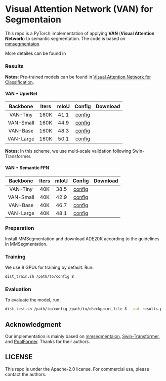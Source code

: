 # Visual Attention Network (VAN) for Segmentaion
This repo is a PyTorch implementation of applying **VAN** (**Visual Attention Network**) to semantic segmentation.
The code is based on [mmsegmentaion](https://github.com/open-mmlab/mmsegmentation/tree/v0.12.0).

More detailes can be found in 

### Results
**Notes**: Pre-trained models can be found in [Visual Attention Network for Classification](https://github.com/Visual-Attention-Network/VAN-Classification).
#### VAN + UperNet
|    Backbone     | Iters | mIoU | Config | Download  |
| :-------------: | :-----: | :------: | :------------: | :----: |
|    VAN-Tiny     | 160K | 41.1 |  [config](https://github.com/Visual-Attention-Network/VAN-Segmentation/blob/main/configs/upernet/VAN/upernet_van_tiny_512x512_160k_ade20k.py)  |  |
|    VAN-Small    | 160K |  44.9  |  [config](https://github.com/Visual-Attention-Network/VAN-Segmentation/blob/main/configs/upernet/VAN/upernet_van_small_512x512_160k_ade20k.py)  |  |
|    VAN-Base     | 160K | 48.3   |  [config](https://github.com/Visual-Attention-Network/VAN-Segmentation/blob/main/configs/upernet/VAN/upernet_van_base_512x512_160k_ade20k.py)  |  |
|    VAN-Large    | 160K |  50.1  |  [config](https://github.com/Visual-Attention-Network/VAN-Segmentation/blob/main/configs/upernet/VAN/upernet_van_large_512x512_160k_ade20k.py)  |  |


**Notes**: In this scheme, we use multi-scale validation following Swin-Transformer.

#### VAN + Semantic FPN
|    Backbone     | Iters | mIoU | Config | Download  |
| :-------------: | :-----: | :------: | :------------: | :----: |
|    VAN-Tiny     | 40K | 38.5 |  [config](https://github.com/Visual-Attention-Network/VAN-Segmentation/blob/main/configs/sem_fpn/VAN/fpn_van_tiny_ade20k_40k.py)  |  |
|    VAN-Small    | 40K |  42.9  |  [config](https://github.com/Visual-Attention-Network/VAN-Segmentation/blob/main/configs/sem_fpn/VAN/fpn_van_small_ade20k_40k.py)  |  |
|    VAN-Base     | 40K | 46.7   |  [config](https://github.com/Visual-Attention-Network/VAN-Segmentation/blob/main/configs/sem_fpn/VAN/fpn_van_base_ade20k_40k.py)  |  |
|    VAN-Large    | 40K |  48.1  |  [config](https://github.com/Visual-Attention-Network/VAN-Segmentation/blob/main/configs/sem_fpn/VAN/fpn_van_large_ade20k_40k.py)  |  |


### Preparation
Install MMSegmentation and download ADE20K according to the guidelines in MMSegmentation.

### Training
We use 8 GPUs for training by default. Run:
```bash
dist_train.sh /path/to/config 8
```
### Evaluation
To evaluate the model, run:
```bash
dist_test.sh /path/to/config /path/to/checkpoint_file 8 --out results.pkl --eval mIoU
```

## Acknowledgment

Our implementation is mainly based on [mmsegmentaion](https://github.com/open-mmlab/mmsegmentation/tree/v0.12.0), [Swin-Transformer](https://github.com/SwinTransformer/Swin-Transformer-Semantic-Segmentation), and [PoolFormer](https://github.com/sail-sg/poolformer). Thanks for their authors. 

## LICENSE

This repo is under the Apache-2.0 license. For commercial use, please contact the authors.


